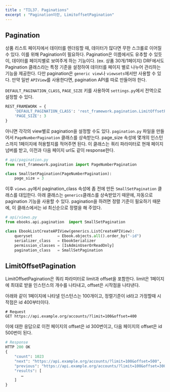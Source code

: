 ```yaml
---
title : "TIL37. Paginations"
excerpt : "Pagination이란, LimitoffsetPagination"
---
```


## Pagination
상품 리스트 페이지에서 데이터를 렌더링할 때, 데이터가 많다면 무한 스크롤로 이어질 수 있다. 
이를 위해 Pagination이 필요하다. 
Pagination은 이름에서도 유추할 수 있듯이, 데이터를 페이지별로 보여주게 하는 기능이다. (ex. 상품 30개/1페이지)
DRF에서도 Pagination 클래스라는 특정 기준을 설정하여 데이터를 페이지 별로 나누어 관리하는 기능을 제공한다. 
다만 pagination은 `generic view`나 `viewsets`에서만 사용할 수 있다. 만약 일반 `APIView`를 사용한다면, pagination API를 따로 만들어야 한다.
<br>

`DEFAULT_PAGINATION_CLASS`, `PAGE_SIZE` 키를 사용하여 `settings.py`에서 전역으로 설정할 수 있다. 
```python
REST_FRAMEWORK = {
    'DEFAULT_PAGINATION_CLASS': 'rest_framework.pagination.LimitOffsetPagination',
    'PAGE_SIZE': 3
}
```

아니면 각각의 view별로 pagination을 설정할 수도 있다.
`pagination.py` 파일을 만들어서 `PageNumberPagination` 클래스를 상속받는다. 
page_size 속성에 몇개의 인스턴스까지 1페이지에 허용할지를 적어주면 된다.
이 클래스는 쿼리 파라미터로 현재 페이지 넘버를 받고, 이전과 다음 페이지 url도 같이 response한다.
```python
# api/pagination.py
from rest_framework.pagination import PageNumberPagination

class SmallSetPagination(PageNumberPagination):
    page_size = 3
```

이후 `views.py`에서 pagination_class 속성에 좀 전에 만든 `SmallSetPagination` 클래스를 대입한다. 
아래 클래스는 `generics`클래스를 상속받았기 때문에, 자동으로 pagination 기능을 사용할 수 있다.
pagination을 하려면 정렬 기준이 필요하기 때문에, 이 클래스에서는 id 최신순으로 정렬을 해 주었다.
```python
# api/views.py
from ebooks.api.pagination  import SmallSetPagination

class EbookListCreateAPIView(generics.ListCreateAPIView):
    queryset           = Ebook.objects.all().order_by("-id")
    serializer_class   = EbookSerializer
    permission_classes = [IsAdminUserOrReadOnly]
    pagination_class   = SmallSetPagination
```

## LimitOffsetPagination
LimitOffsetPagination은 쿼리 파라미터로 limit과 offset을 포함한다. limit은 1페이지에 최대로 받을 인스턴스의 개수를 나타내고, offset은 시작점을 나타낸다.
<br>

아래와 같이 1페이지에 나타낼 인스턴스는 100개이고, 정렬기준이 id라고 가정할때 시작점은 id 400부터이다.
```
# Request
GET https://api.example.org/accounts/?limit=100&offset=400
```

이에 대한 응답으로 이전 페이지의 offset은 id 300번이고, 다음 페이지의 offset은 id 500번이 된다. 
```python
# Response
HTTP 200 OK
{
    "count": 1023
    "next": "https://api.example.org/accounts/?limit=100&offset=500",
    "previous": "https://api.example.org/accounts/?limit=100&offset=300",
    "results": [
       …
    ]
}
```

